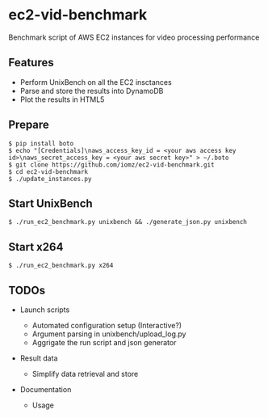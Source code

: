 ec2-vid-benchmark
=================

Benchmark script of AWS EC2 instances for video processing performance

Features
----
* Perform UnixBench on all the EC2 insctances
* Parse and store the results into DynamoDB
* Plot the results in HTML5

Prepare
----
    $ pip install boto
    $ echo "[Credentials]\naws_access_key_id = <your aws access key id>\naws_secret_access_key = <your aws secret key>" > ~/.boto
    $ git clone https://github.com/iomz/ec2-vid-benchmark.git
    $ cd ec2-vid-benchmark
    $ ./update_instances.py

Start UnixBench
----
    $ ./run_ec2_benchmark.py unixbench && ./generate_json.py unixbench

Start x264
----
    $ ./run_ec2_benchmark.py x264

TODOs
----
* Launch scripts
    * Automated configuration setup (Interactive?)
    * Argument parsing in unixbench/upload_log.py
    * Aggrigate the run script and json generator

* Result data
    * Simplify data retrieval and store

* Documentation
    * Usage
